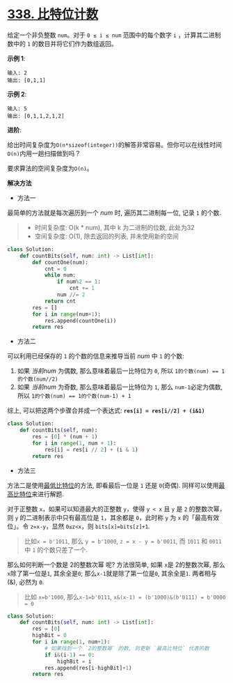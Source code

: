 # [338. 比特位计数](https://leetcode-cn.com/problems/counting-bits/)

给定一个非负整数 `num`。对于 `0 ≤ i ≤ num` 范围中的每个数字 `i` ，计算其二进制数中的 `1` 的数目并将它们作为数组返回。

**示例 1**:
```
输入: 2
输出: [0,1,1]
```
**示例 2**:
```
输入: 5
输出: [0,1,1,2,1,2]
```
**进阶**:

给出时间复杂度为`O(n*sizeof(integer))`的解答非常容易。但你可以在线性时间`O(n)`内用一趟扫描做到吗？

要求算法的空间复杂度为`O(n)`。

**解决方法**

* 方法一

最简单的方法就是每次遍历到一个 *num* 时, 遍历其二进制每一位, 记录 `1` 的个数.
> * 时间复杂度: O(k * num), 其中 k 为二进制的位数, 此处为32
> * 空间复杂度: O(1), 除去返回的列表, 并未使用新的空间
```py
class Solution:
    def countBits(self, num: int) -> List[int]:
        def countOne(num):
            cnt = 0
            while num:
                if num%2 == 1:
                    cnt += 1
                num //= 2
            return cnt
        res = []
        for i in range(num+1):
            res.append(countOne(i))
        return res
```

* 方法二

可以利用已经保存的 `1` 的个数的信息来推导当前 *num* 中 `1` 的个数:
1. 如果 *当前num* 为偶数, 那么意味着最后一比特位为 `0`, 所以 `1的个数(num) == 1的个数(num//2)`
2. 如果 *当前num* 为奇数, 那么意味着最后一比特位为 `1`, 那么 `num-1`必定为偶数, 所以 `1的个数(num) == 1的个数(num-1) + 1`

综上, 可以把这两个步骤合并成一个表达式: **`res[i] = res[i//2] + (i&1)`**

```py
class Solution:
    def countBits(self, num):
        res = [0] * (num + 1)
        for i in range(1, num + 1):
            res[i] = res[i // 2] + (i & 1)
        return res
```

* 方法三

方法二是使用<u>最低比特位</u>的方法, 即看最后一位是 `1` 还是 `0`(奇偶). 同样可以使用<u>最高比特位</u>来进行解题.

对于正整数 `x`，如果可以知道最大的正整数 `y`，使得 `y < x` 且 `y` 是 `2` 的整数次幂，则 `y` 的二进制表示中只有最高位是 `1`，其余都是 `0`，此时称 `y` 为 `x` 的「最高有效位」。令 `z=x-y`，显然 `0≤z<x`，则 `bits[x]=bits[z]+1`.
> 比如`x = b'1011`, 那么 `y = b'1000`, `z = x - y = b'0011`, 而 `1011` 和 `0011` 中 `1` 的个数只差了一个.

那么如何判断一个数是 2的整数次幂 呢? 方法很简单, 如果 `x`是 2的整数次幂, 那么`x`除了第一位是`1`, 其余全是`0`; 那么`x-1`就是除了第一位是`0`, 其余全是`1`. 两者相与(&), 必然为 `0`.
> 比如 `x=b'1000`, 那么`x-1=b'0111`, `x&(x-1) = (b'1000)&(b'0111) = b'0000 = 0`

```py
class Solution:
    def countBits(self, num: int) -> List[int]:
        res = [0]
        highBit = 0
        for i in range(1, num+1):
            # 如果找到一个 `2的整数幂` 的数, 则更新 `最高比特位` 代表的数
            if i&(i-1) == 0:
                highBit = i
            res.append(res[i-highBit]+1)
        return res
```